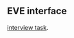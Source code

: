 ## EVE interface

<!-- [interview task](https://docs.google.com/document/d/1TJqL7fPH114Fx7ovBjDOMjhX8j39tPMIs_F7gVlAmsg/edit). -->

[interview task](https://docs.google.com/document/d/1KAYmZSSiGTMoSdalROryHRa4Sod0l0Tt2x6uNYCG7yQ/edit?usp=sharing).